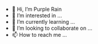 - 👋 Hi, I’m Purple Rain 
- 👀 I’m interested in ...
- 🌱 I’m currently learning ...
- 💞️ I’m looking to collaborate on ...
- 📫 How to reach me ...

<!---
Mangjuanitos/Mangjuanitos is a ✨ special ✨ repository because its `README.md` (this file) appears on your GitHub profile.
You can click the Preview link to take a look at your changes.
--->

